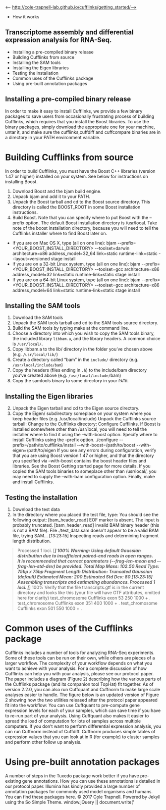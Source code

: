 <-- http://cole-trapnell-lab.github.io/cufflinks/getting_started/-->

* How it works
## Transcriptome assembly and differential expression analysis for RNA-Seq.
* Installing a pre-compiled binary release
* Building Cufflinks from source
* Installing the SAM tools
* Installing the Eigen libraries
* Testing the installation
* Common uses of the Cufflinks package
* Using pre-built annotation packages
## Installing a pre-compiled binary release
In order to make it easy to install Cufflinks, we provide a few binary packages to save users from occasionally frustrating process of building Cufflinks, which requires that you install the Boost libraries. To use the binary packages, simply download the appropriate one for your machine, untar it, and make sure the cufflinks,cuffdiff and cuffcompare binaries are in a directory in your PATH environment variable.
# Building Cufflinks from source
In order to build Cufflinks, you must have the Boost C++ libraries (version 1.47 or higher) installed on your system. See below for instructions on installing Boost.
1. Download Boost and the bjam build engine.
2. Unpack bjam and add it to your PATH.
3. Unpack the Boost tarball and cd to the Boost source directory. This directory is called the BOOST_ROOT in some Boost installation instructions.
4. Build Boost. Note that you can specify where to put Boost with the –prefix option. The default Boost installation directory is /usr/local. Take note of the boost installation directory, because you will need to tell the Cufflinks installer where to find Boost later on.
* If you are on Mac OS X, type (all on one line):
bjam --prefix=<YOUR_BOOST_INSTALL_DIRECTORY> --toolset=darwin architecture=x86 address_model=32_64 link=static runtime-link=static --layout=versioned stage install
* If you are on a 32-bit Linux system, type (all on one line):
bjam --prefix=<YOUR_BOOST_INSTALL_DIRECTORY> --toolset=gcc architecture=x86 address_model=32 link=static runtime-link=static stage install
* If you are on a 64-bit Linux system, type (all on one line):
bjam --prefix=<YOUR_BOOST_INSTALL_DIRECTORY> --toolset=gcc architecture=x86 address_model=64 link=static runtime-link=static stage install
## Installing the SAM tools
1. Download the SAM tools
2. Unpack the SAM tools tarball and cd to the SAM tools source directory.
3. Build the SAM tools by typing make at the command line.
4. Choose a directory into which you wish to copy the SAM tools binary, the included library `libbam.a`, and the library headers. A common choice is `/usr/local/`.
5. Copy libbam.a to the lib/ directory in the folder you’ve chosen above (e.g. `/usr/local/lib/`)
6. Create a directory called “bam” in the `include/` directory (e.g. `/usr/local/include/bam`)
7. Copy the headers (files ending in `.h`) to the include/bam directory you’ve created above (e.g. `/usr/local/include/`bam)
8. Copy the samtools binary to some directory in your `PATH`.
## Installing the Eigen libraries
2. Unpack the Eigen tarball and cd to the Eigen source directory.
3. Copy the Eigen/ subdirectory someplace on your system where you keep header files (e.g. /usr/local/include)
Unpack the Cufflinks source tarball:
Change to the Cufflinks directory:
Configure Cufflinks. If Boost is installed somewhere other than /usr/local, you will need to tell the installer where to find it using the –with-boost option. Specify where to install Cufflinks using the –prefix option.
./configure --prefix=/path/to/cufflinks/install --with-boost=/path/to/boost --with-eigen=/path/to/eigen
If you see any errors during configuration, verify that you are using Boost version 1.47 or higher, and that the directory you specified via –with-boost contains the boost header files and libraries. See the Boost Getting started page for more details. If you copied the SAM tools binaries to someplace other than /usr/local/, you may need to supply the –with-bam configuration option. Finally, make and install Cufflinks.
## Testing the installation
1. Download the test data
2. In the directory where you placed the test file, type:
You should see the following output:
[bam_header_read] EOF marker is absent. The input is probably truncated.
[bam_header_read] invalid BAM binary header (this is not a BAM file).
File ./test_data.sam doesn't appear to be a valid BAM file, trying SAM...
[13:23:15] Inspecting reads and determining fragment length distribution.
> Processed 1 loci.                            [*************************] 100%
Warning: Using default Gaussian distribution due to insufficient paired-end reads in open ranges.  
It is recommended that correct paramaters (--frag-len-mean and --frag-len-std-dev) be provided.
>       Total Map Mass: 102.50
>       Read Type: 75bp x 75bp
>       Fragment Length Distribution: Truncated Gaussian (default)
>                     Estimated Mean: 200
>                  Estimated Std Dev: 80
[13:23:15] Assembling transcripts and estimating abundances.
> Processed 1 loci.                            [*************************] 100%
Verify that the file transcripts.gtf is in the current directory and looks like this (your file will have GTF attributes, omitted here for clarity)
test_chromosome Cufflinks       exon    53      250     1000    +       . 
test_chromosome Cufflinks       exon    351     400     1000    +       . 
test_chromosome Cufflinks       exon    501     550     1000    +       .
# Common uses of the Cufflinks package
Cufflinks includes a number of tools for analyzing RNA-Seq experiments. Some of these tools can be run on their own, while others are pieces of a larger workflow. The complexity of your workflow depends on what you want to achieve with your analysis. For a complete discussion of how Cufflinks can help you with your analysis, please see our protocol paper. The paper includes a diagram (Figure 2) describing how the various parts of the Cufflinks package (and its companion tool TopHat) fit together. As of version 2.2.0, you can also run Cuffquant and Cuffnorm to make large scale analyses easier to handle. The figure below is an updated version of Figure 2 showing how the two utilities released after the protocol paper appeared fit into the workflow:
You can use Cuffquant to pre-compute gene expression levels for each of your samples, which can save time if you have to re-run part of your analysis. Using Cuffquant also makes it easier to spread the load of computation for lots of samples across multiple computers. If you don’t want to perform differential expression analysis, you can run Cuffnorm instead of Cuffdiff. Cuffnorm produces simple tables of expression values that you can look at in R (for example) to cluster samples and perform other follow up analysis.
# Using pre-built annotation packages
A number of steps in the Tuxedo package work better if you have pre-existing gene annotations. How you can use these annotations is detailed in our protocol paper. Illumina has kindly provided a large number of annotation packages for commonly used model organisms and humans. You can find these packages here.
© 2017 Cole Trapnell. Powered by Jekyll using the So Simple Theme.
window.jQuery || document.write('<script src="http://cole-trapnell- lab.github.io/cufflinks/assets/js/vendor/jquery-1.9.1.min.js"><\/script>') var _gaq = _gaq || []; var pluginUrl = '//www.google- analytics.com/plugins/ga/inpage_linkid.js'; _gaq.push(['_require', 'inpage_linkid', pluginUrl]); _gaq.push(['_setAccount', 'UA-6101038-2']); _gaq.push(['_trackPageview']); (function() { var ga = document.createElement('script'); ga.type = 'text/javascript'; ga.async = true; ga.src = ('https:' == document.location.protocol ? 'https://ssl' : 'http://www') + '.google-analytics.com/ga.js'; var s = document.getElementsByTagName('script')[0]; s.parentNode.insertBefore(ga, s); })();